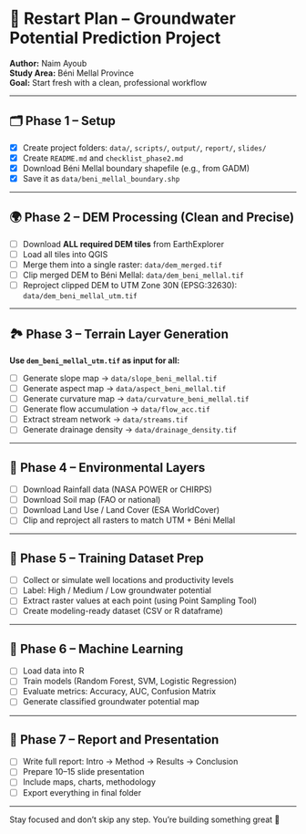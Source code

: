 # 🚀 Restart Plan – Groundwater Potential Prediction Project

**Author:** Naim Ayoub  
**Study Area:** Béni Mellal Province  
**Goal:** Start fresh with a clean, professional workflow

---

## 🗂️ Phase 1 – Setup

- [x] Create project folders: `data/`, `scripts/`, `output/`, `report/`, `slides/`
- [x] Create `README.md` and `checklist_phase2.md`
- [x] Download Béni Mellal boundary shapefile (e.g., from GADM)
- [x] Save it as `data/beni_mellal_boundary.shp`

---

## 🌍 Phase 2 – DEM Processing (Clean and Precise)

- [ ] Download **ALL required DEM tiles** from EarthExplorer
- [ ] Load all tiles into QGIS
- [ ] Merge them into a single raster: `data/dem_merged.tif`
- [ ] Clip merged DEM to Béni Mellal: `data/dem_beni_mellal.tif`
- [ ] Reproject clipped DEM to UTM Zone 30N (EPSG:32630):  
      `data/dem_beni_mellal_utm.tif`

---

## 🏞️ Phase 3 – Terrain Layer Generation

**Use `dem_beni_mellal_utm.tif` as input for all:**

- [ ] Generate slope map → `data/slope_beni_mellal.tif`
- [ ] Generate aspect map → `data/aspect_beni_mellal.tif`
- [ ] Generate curvature map → `data/curvature_beni_mellal.tif`
- [ ] Generate flow accumulation → `data/flow_acc.tif`
- [ ] Extract stream network → `data/streams.tif`
- [ ] Generate drainage density → `data/drainage_density.tif`

---

## 🌿 Phase 4 – Environmental Layers

- [ ] Download Rainfall data (NASA POWER or CHIRPS)
- [ ] Download Soil map (FAO or national)
- [ ] Download Land Use / Land Cover (ESA WorldCover)
- [ ] Clip and reproject all rasters to match UTM + Béni Mellal

---

## 🧪 Phase 5 – Training Dataset Prep

- [ ] Collect or simulate well locations and productivity levels
- [ ] Label: High / Medium / Low groundwater potential
- [ ] Extract raster values at each point (using Point Sampling Tool)
- [ ] Create modeling-ready dataset (CSV or R dataframe)

---

## 🤖 Phase 6 – Machine Learning

- [ ] Load data into R
- [ ] Train models (Random Forest, SVM, Logistic Regression)
- [ ] Evaluate metrics: Accuracy, AUC, Confusion Matrix
- [ ] Generate classified groundwater potential map

---

## 📄 Phase 7 – Report and Presentation

- [ ] Write full report: Intro → Method → Results → Conclusion
- [ ] Prepare 10–15 slide presentation
- [ ] Include maps, charts, methodology
- [ ] Export everything in final folder

---

Stay focused and don’t skip any step. You’re building something great 💪
